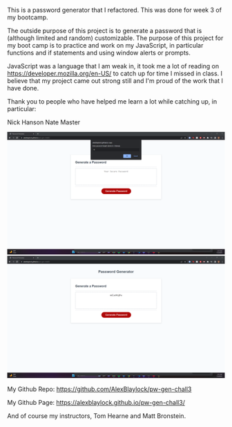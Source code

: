 This is a password generator that I refactored. This was done for week 3 of my bootcamp. 

The outside purpose of this project is to generate a password that is (although limited and random) customizable. The purpose of this project for my boot camp is to practice and work on my JavaScript, in particular functions and if statements and using window alerts or prompts.

JavaScript was a language that I am weak in, it took me a lot of reading on https://developer.mozilla.org/en-US/ to catch up for time I missed in class. I believe that my project came out strong still and I'm proud of the work that I have done.

Thank you to people who have helped me learn a lot while catching up, in particular:

Nick Hanson
Nate Master

![1st Screenshot](chall3ss.png)
![2nd Screenshot](chall3ss2.png)

My Github Repo: https://github.com/AlexBlaylock/pw-gen-chall3

My Github Page: https://alexblaylock.github.io/pw-gen-chall3/


And of course my instructors, Tom Hearne and Matt Bronstein.

